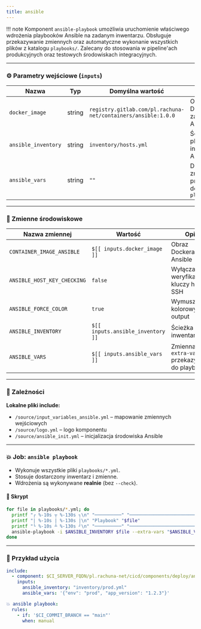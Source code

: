 ```yaml
---
title: ansible
---
```


!!! note
    Komponent `ansible-playbook` umożliwia uruchomienie właściwego wdrożenia playbooków Ansible na zadanym inwentarzu. Obsługuje przekazywanie zmiennych oraz automatyczne wykonanie wszystkich plików z katalogu `playbooks/`. Zalecany do stosowania w pipeline'ach produkcyjnych oraz testowych środowiskach integracyjnych.

---
### ⚙️ Parametry wejściowe (`inputs`)

| Nazwa               | Typ    | Domyślna wartość                                              | Opis                                                 |
| ------------------- | ------ | ------------------------------------------------------------- | ---------------------------------------------------- |
| `docker_image`      | string | `registry.gitlab.com/pl.rachuna-net/containers/ansible:1.0.0` | Obraz Dockera zawierający Ansible                    |
| `ansible_inventory` | string | `inventory/hosts.yml`                                         | Ścieżka do pliku inwentarza Ansible                  |
| `ansible_vars`      | string | `""`                                                          | Dodatkowe zmienne przekazywane do `ansible-playbook` |

---
### 🧬 Zmienne środowiskowe

| Nazwa zmiennej              | Wartość                           | Opis                                             |
| --------------------------- | --------------------------------- | ------------------------------------------------ |
| `CONTAINER_IMAGE_ANSIBLE`   | `$[[ inputs.docker_image ]]`      | Obraz Dockera z Ansible                          |
| `ANSIBLE_HOST_KEY_CHECKING` | `false`                           | Wyłącza weryfikację kluczy hostów SSH            |
| `ANSIBLE_FORCE_COLOR`       | `true`                            | Wymusza kolorowy output                          |
| `ANSIBLE_INVENTORY`         | `$[[ inputs.ansible_inventory ]]` | Ścieżka do inwentarza                            |
| `ANSIBLE_VARS`              | `$[[ inputs.ansible_vars ]]`      | Zmienna `--extra-vars` przekazywana do playbooka |

---
### 🧱 Zależności

**Lokalne pliki include:**

* `/source/input_variables_ansible.yml` – mapowanie zmiennych wejściowych
* `/source/logo.yml` – logo komponentu
* `/source/ansible_init.yml` – inicjalizacja środowiska Ansible

---
### 💥 Job: `ansible playbook`

* Wykonuje wszystkie pliki `playbooks/*.yml`.
* Stosuje dostarczony inwentarz i zmienne.
* Wdrożenia są wykonywane **realnie** (bez `--check`).

#### 📜 Skrypt

```bash
for file in playbooks/*.yml; do
  printf "┌ %-10s ┬ %-130s ┐\n" "──────────" "──────────────────────────────────────────────────────────────────────────────────────────────────────────────────────────────────"
  printf "| %-10s | %-130s |\n" "Playbook" "$file"
  printf "└ %-10s ┴ %-130s ┘\n" "──────────" "──────────────────────────────────────────────────────────────────────────────────────────────────────────────────────────────────"
  ansible-playbook -i $ANSIBLE_INVENTORY $file --extra-vars "$ANSIBLE_VARS"
done
```

---
### 🧪 Przykład użycia

```yaml
include:
  - component: $CI_SERVER_FQDN/pl.rachuna-net/cicd/components/deploy/ansible-playbook@$COMPONENT_VERSION_DEPLOY
    inputs:
      ansible_inventory: "inventory/prod.yml"
      ansible_vars: '{"env": "prod", "app_version": "1.2.3"}'

💥 ansible playbook:
  rules:
    - if: '$CI_COMMIT_BRANCH == "main"'
      when: manual
```
